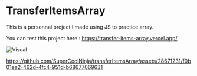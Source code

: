 # TransferItemsArray

This is a personnal project I made using JS to practice array.

You can test this project here : 
https://transfer-items-array.vercel.app/

![Visual](https://cdn.discordapp.com/attachments/815375604610236426/1157677720164118570/Capture_decran_2023-09-30_a_15.56.51.png?ex=651acc65&is=65197ae5&hm=80763f6cd89193142bccee419d09bec2da5d2aa1aae3e40694b6618a6457b0fc&)

https://github.com/SuperCoolNinja/transferItemsArray/assets/28671231/f0b01ea2-462d-4fc4-951d-b68677069631

